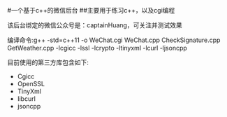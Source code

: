 #一个基于c++的微信后台
##主要用于练习c++，以及cgi编程

该后台绑定的微信公众号是：captainHuang，可关注并测试效果

编译命令:g++ -std=c++11 -o WeChat.cgi WeChat.cpp CheckSignature.cpp GetWeather.cpp -lcgicc -lssl -lcrypto -ltinyxml -lcurl -ljsoncpp

目前使用的第三方库包含如下:
- Cgicc
- OpenSSL
- TinyXml
- libcurl
- jsoncpp

